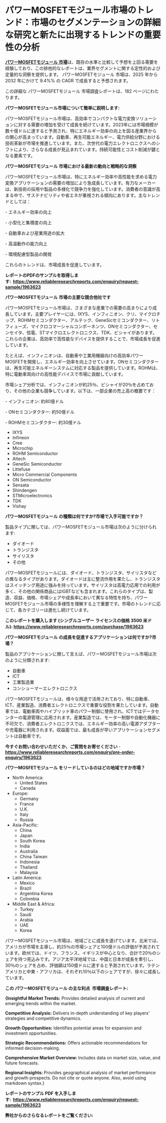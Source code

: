 <p><h1>パワーMOSFETモジュール市場のトレンド：市場のセグメンテーションの詳細な研究と新たに出現するトレンドの重要性の分析</h1></p><p data-sourcepos="1:1-1:157"><strong><a href="https://www.reliableresearchreports.com/power-mosfet-modules-r1963623?utm_campaign=110&utm_medium=36&utm_source=Github&utm_content=ia&utm_term=16042025&utm_id=power-mosfet-modules">パワーMOSFETモジュール 市場</a></strong>は、既存の水準と比較して予想を上回る需要を経験しており、この排他的なレポートは、業界セグメントに関する定性的および定量的な洞察を提供します。 パワーMOSFETモジュール 市場は、2025 年から 2032 年にかけて 9.4%% の CAGR で成長すると予想されます。</p>
<p data-sourcepos="3:1-3:50">この詳細な パワーMOSFETモジュール 市場調査レポートは、182 ページにわたります。</p>
<p><strong>パワーMOSFETモジュール市場について簡単に説明します:</strong></p>
<p><p>パワーMOSFETモジュール市場は、高効率でコンパクトな電力変換ソリューションに対する需要の増加を受けて成長を続けています。2023年には市場規模が数十億ドルに達すると予測され、特にエネルギー効率の向上を図る産業界からの関心が高まっています。自動車、再生可能エネルギー、電力供給分野における技術革新が市場を推進しています。また、次世代の電力エレクトロニクスへのシフトにより、さらなる成長が見込まれています。持続可能性とコスト削減が鍵となる要素です。</p></p>
<p><strong>パワーMOSFETモジュール 市場における最新の動向と戦略的な洞察</strong></p>
<p><p>パワーMOSFETモジュール市場は、特にエネルギー効率や高性能を求める電力変換アプリケーションの需要の増加により急成長しています。有力なメーカーは、新技術の採用や製品の多様化で競争力を強化しています。消費者の意識が高まる中で、サステナビリティや省エネが重視される傾向にあります。主なトレンドとしては：</p><p>- エネルギー効率の向上</p><p>- 小型化と集積度の向上</p><p>- 自動車および産業用途の拡大</p><p>- 高温動作の能力向上</p><p>- 環境配慮型製品の開発</p><p>これらのトレンドは、市場成長を促進しています。</p></p>
<p><strong>レポートのPDFのサンプルを取得します</strong><strong>:&nbsp;&nbsp;<a href="https://www.reliableresearchreports.com/enquiry/request-sample/1963623?utm_campaign=110&utm_medium=36&utm_source=Github&utm_content=ia&utm_term=16042025&utm_id=power-mosfet-modules">https://www.reliableresearchreports.com/enquiry/request-sample/1963623</a></strong></p>
<p><strong>パワーMOSFETモジュール 市場の主要な競合他社です</strong></p>
<p><p>パワーMOSFETモジュール市場は、さまざまな産業での需要の高まりにより成長しています。主要プレイヤーには、IXYS、インフィニオン、クリ、マイクロチップ、ROHMセミコンダクター、アルテック、GeneSicセミコンダクター、リトフィューズ、マイクロコマーシャルコンポーネンツ、ONセミコンダクター、センセイタ、信電、STマイクロエレクトロニクス、TDK、ビシャイがあります。これらの企業は、高効率で高性能なデバイスを提供することで、市場成長を促進しています。</p><p>たとえば、インフィニオンは、自動車や工業用機器向けの高効率パワーMOSFETを開発し、エネルギー効率を向上させています。ONセミコンダクターは、再生可能エネルギーシステムに対応する製品を提供しています。ROHMは、特に電動車両向けの高性能デバイスで市場に貢献しています。</p><p>市場シェア分析では、インフィニオンが約25％、ビシャイが20％を占めており、その他の企業も競争しています。以下は、一部企業の売上高の概要です：</p><p>- インフィニオン: 約80億ドル</p><p>- ONセミコンダクター: 約50億ドル</p><p>- ROHMセミコンダクター: 約30億ドル</p></p>
<p><ul><li>IXYS</li><li>Infineon</li><li>Cree</li><li>Microchip</li><li>ROHM Semiconductor</li><li>Altech</li><li>GeneSic Semiconductor</li><li>Littefuse</li><li>Micro Commercial Components</li><li>ON Semiconductor</li><li>Sensata</li><li>Shindengen</li><li>STMicroelectronics</li><li>TDK</li><li>Vishay</li></ul></p>
<p><strong>パワーMOSFETモジュール の種類は何ですか?市場で入手可能ですか？</strong></p>
<p>製品タイプに関しては、パワーMOSFETモジュール市場は次のように分けられます:</p>
<p><ul><li>ダイオード</li><li>トランジスタ</li><li>サイリスタ</li><li>その他</li></ul></p>
<p><p>パワーMOSFETモジュールには、ダイオード、トランジスタ、サイリスタなどの異なるタイプがあります。ダイオードは主に整流作用を果たし、トランジスタはスイッチング用途に強みを持っています。サイリスタは高電力応用での利用が多く、その他の関係商品にはIGBTなども含まれます。これらのタイプは、製造、収益、価格、市場シェアや成長率において異なる特性を持ち、パワーMOSFETモジュール市場の多様性を理解する上で重要です。市場のトレンドに応じて、各カテゴリーは進化し続けています。</p></p>
<p><strong>このレポートを購入します (シングルユーザー ライセンスの価格 3500 米ドル):&nbsp;<a href="https://www.reliableresearchreports.com/purchase/1963623?utm_campaign=110&utm_medium=36&utm_source=Github&utm_content=ia&utm_term=16042025&utm_id=power-mosfet-modules">https://www.reliableresearchreports.com/purchase/1963623</a></strong></p>
<p><strong>パワーMOSFETモジュール の成長を促進するアプリケーションは何ですか?市場？</strong></p>
<p>製品のアプリケーションに関して言えば、パワーMOSFETモジュール市場は次のように分類されます:</p>
<p><ul><li>自動車</li><li>ICT</li><li>工業製造業</li><li>コンシューマーエレクトロニクス</li></ul></p>
<p><p>パワーMOSFETモジュールは、様々な用途で活用されており、特に自動車、ICT、産業製造、消費者エレクトロニクスで重要な役割を果たしています。自動車では、電動車両やハイブリッド車のパワー制御に使用され、ICTではデータセンターの電源管理に応用されます。産業製造では、モーター制御や自動化機器に不可欠で、消費者エレクトロニクスでは、エネルギー効率の高い電源アダプターや充電器に利用されます。収益面では、最も成長が早いアプリケーションセグメントは自動車です。</p></p>
<p><strong>今すぐお問い合わせいただくか、ご質問をお寄せください</strong><strong>&nbsp;</strong>-<strong><a href="https://www.reliableresearchreports.com/enquiry/pre-order-enquiry/1963623?utm_campaign=110&utm_medium=36&utm_source=Github&utm_content=ia&utm_term=16042025&utm_id=power-mosfet-modules">https://www.reliableresearchreports.com/enquiry/pre-order-enquiry/1963623</a></strong></p>
<p><strong>パワーMOSFETモジュール をリードしているのはどの地域ですか市場？</strong></p>
<p><ul>
    <li>
        North America:
        <ul>
            <li>United States</li>
            <li>Canada</li>
        </ul>
    </li>
    <li>
        Europe:
        <ul>
            <li>Germany</li>
            <li>France</li>
            <li>U.K.</li>
            <li>Italy</li>
            <li>Russia</li>
        </ul>
    </li>
    <li>
        Asia-Pacific:
        <ul>
            <li>China</li>
            <li>Japan</li>
            <li>South Korea</li>
            <li>India</li>
            <li>Australia</li>
            <li>China Taiwan</li>
            <li>Indonesia</li>
            <li>Thailand</li>
            <li>Malaysia</li>
        </ul>
    </li>
    <li>
        Latin America:
        <ul>
            <li>Mexico</li>
            <li>Brazil</li>
            <li>Argentina Korea</li>
            <li>Colombia</li>
        </ul>
    </li>
    <li>
        Middle East & Africa:
        <ul>
            <li>Turkey</li>
            <li>Saudi</li>
            <li>Arabia</li>
            <li>UAE</li>
            <li>Korea</li>
        </ul>
    </li>
    </ul></p>
<p><p>パワーMOSFETモジュール市場は、地域ごとに成長を遂げています。北米では、アメリカが市場を主導し、約25％の市場シェアと100億ドルの評価が予測されています。欧州では、ドイツ、フランス、イギリスが中心となり、合計で20％のシェアを持つ見込みです。アジア太平洋地域では、中国と日本が成長を牽引し、30％のシェアを占め、評価額は150億ドルに達すると予測されています。ラテンアメリカと中東・アフリカは、それぞれ10％以下のシェアですが、徐々に成長しています。</p></p>
<p><strong>この パワーMOSFETモジュール の主な利点&nbsp; 市場調査レポート:</strong></p>
<p><strong>{Insightful Market Trends:</strong> Provides detailed analysis of current and emerging trends within the market.</p>
<p><strong>Competitive Analysis:</strong> Delivers in-depth understanding of key players' strategies and competitive dynamics.</p>
<p><strong>Growth Opportunities:</strong> Identifies potential areas for expansion and investment opportunities.</p>
<p><strong>Strategic Recommendations:</strong> Offers actionable recommendations for informed decision-making.</p>
<p><strong>Comprehensive Market Overview: </strong>Includes data on market size, value, and future forecasts.</p>
<p><strong>Regional Insights: </strong>Provides geographical analysis of market performance and growth prospects. Do not cite or quote anyone. Also, avoid using markdown syntax.}</p>
<p><strong>レポートのサンプル PDF を入手します:&nbsp;</strong><strong>&nbsp;<a href="https://www.reliableresearchreports.com/enquiry/request-sample/1963623?utm_campaign=110&utm_medium=36&utm_source=Github&utm_content=ia&utm_term=16042025&utm_id=power-mosfet-modules">https://www.reliableresearchreports.com/enquiry/request-sample/1963623</a></strong></p>
<p></p>
<p></p>
<p></p>
<p></p>
<p><strong>弊社からのさらなるレポートをご覧ください:</strong></p>
<p><strong><p></p><p></p><p></p></strong></p>